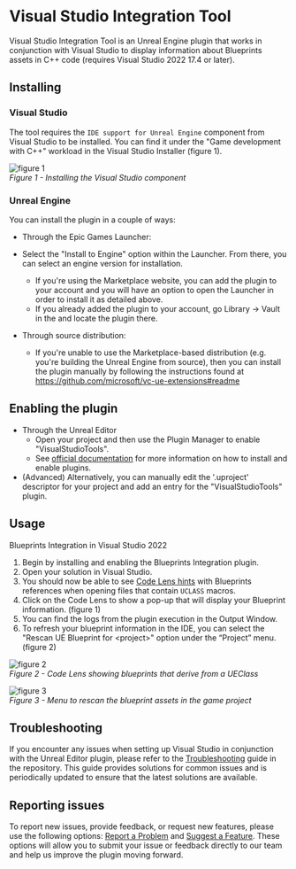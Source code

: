 # Visual Studio Integration Tool

Visual Studio Integration Tool is an Unreal Engine plugin that works in conjunction with Visual Studio to display information about Blueprints assets in C++ code (requires Visual Studio 2022 17.4 or later).

## Installing

### Visual Studio

The tool requires the `IDE support for Unreal Engine` component from Visual Studio to be installed. You can find it under the "Game development with C++" workload in the Visual Studio Installer (figure 1).

![figure 1](./images/ide_support_ue.png) \
*Figure 1 - Installing the Visual Studio component*

### Unreal Engine
  You can install the plugin in a couple of ways:

 - Through the Epic Games Launcher:
  - Select the "Install to Engine" option within the Launcher. From there, you can select an engine version for installation.
     - If you're using the Marketplace website, you can add the plugin to your account and you will have an option to open the Launcher in order to install it as detailed above.
     - If you already added the plugin to your account, go Library -> Vault in the and locate the plugin there.

 - Through source distribution:
     - If you're unable to use the Marketplace-based distribution (e.g. you're building the Unreal Engine from source), then you can install the plugin manually by following the instructions found at <https://github.com/microsoft/vc-ue-extensions#readme>

## Enabling the plugin

- Through the Unreal Editor
  - Open your project and then use the Plugin Manager to enable "VisualStudioTools".
  - See [official documentation](https://docs.unrealengine.com/INT/working-with-plugins-in-unreal-engine/) for more information on how to install and enable plugins.
- (Advanced) Alternatively, you can manually edit the '.uproject' descriptor for your project and add an entry for the "VisualStudioTools" plugin.

## Usage

Blueprints Integration in Visual Studio 2022

1. Begin by installing and enabling the Blueprints Integration plugin.
2. Open your solution in Visual Studio.
3. You should now be able to see [Code Lens hints][codelens] with Blueprints references when opening files that contain `UCLASS` macros.
4. Click on the Code Lens to show a pop-up that will display your Blueprint information. (figure 1)
5. You can find the logs from the plugin execution in the Output Window.
6. To refresh your blueprint information in the IDE, you can select the "Rescan UE Blueprint for \<project\>" option under the “Project” menu. (figure 2)

![figure 2](./images/codelens.png) \
*Figure 2 - Code Lens showing blueprints that derive from a UEClass*

![figure 3](./images/bp_rescan.png) \
*Figure 3 - Menu to rescan the blueprint assets in the game project*

[codelens]: https://learn.microsoft.com/en-us/visualstudio/ide/find-code-changes-and-other-history-with-codelens?view=vs-2022

## Troubleshooting

If you encounter any issues when setting up Visual Studio in conjunction with the Unreal Editor plugin, please refer to the [Troubleshooting](https://github.com/microsoft/vc-ue-extensions/blob/main/Docs/Troubleshooting.md) guide in the repository. This guide provides solutions for common issues and is periodically updated to ensure that the latest solutions are available.

## Reporting issues

To report new issues, provide feedback, or request new features, please use the following options: [Report a Problem](https://aka.ms/feedback/cpp/unrealengine/report) and [Suggest a Feature](https://aka.ms/feedback/cpp/unrealengine/suggest). These options will allow you to submit your issue or feedback directly to our team and help us improve the plugin moving forward.